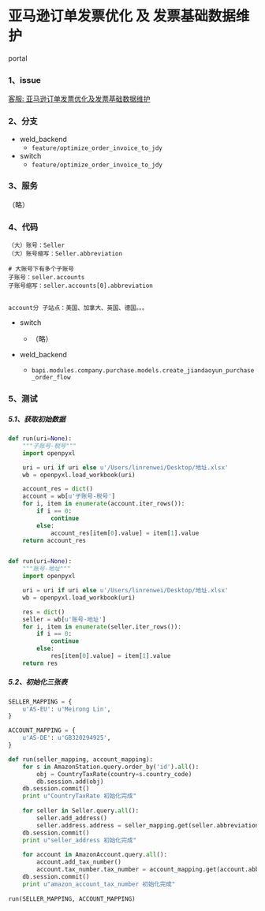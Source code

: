 # 亚马逊订单发票优化 及 发票基础数据维护

portal 

### 1、issue

[客服: 亚马逊订单发票优化及发票基础数据维护](https://dev.eastwestec.cn/issues/3451)

### 2、分支
- weld_backend
    - `feature/optimize_order_invoice_to_jdy`  
- switch
    - `feature/optimize_order_invoice_to_jdy` 
    
### 3、服务

（略）

### 4、代码
```
（大）账号：Seller
（大）账号缩写：Seller.abbreviation

# 大账号下有多个子账号
子账号：seller.accounts   
子账号缩写：seller.accounts[0].abbreviation


account分 子站点：美国、加拿大、英国、德国。。。

```

- switch
    - （略）

- weld_backend
    - `bapi.modules.company.purchase.models.create_jiandaoyun_purchase_order_flow`

### 5、测试

##### 5.1、获取初始数据
```python
def run(uri=None):
    """子账号-税号"""
    import openpyxl

    uri = uri if uri else u'/Users/linrenwei/Desktop/地址.xlsx'
    wb = openpyxl.load_workbook(uri)

    account_res = dict()
    account = wb[u'子账号-税号']
    for i, item in enumerate(account.iter_rows()):
        if i == 0:
            continue
        else:
            account_res[item[0].value] = item[1].value
    return account_res


def run(uri=None):
    """账号-地址"""
    import openpyxl

    uri = uri if uri else u'/Users/linrenwei/Desktop/地址.xlsx'
    wb = openpyxl.load_workbook(uri)

    res = dict()
    seller = wb[u'账号-地址']
    for i, item in enumerate(seller.iter_rows()):
        if i == 0:
            continue
        else:
            res[item[0].value] = item[1].value
    return res
```

##### 5.2、初始化三张表
```python
SELLER_MAPPING = {
    u'AS-EU': u'Meirong Lin',
}

ACCOUNT_MAPPING = {
    u'AS-DE': u'GB320294925',
}

def run(seller_mapping, account_mapping):
    for s in AmazonStation.query.order_by('id').all():
        obj = CountryTaxRate(country=s.country_code)
        db.session.add(obj)
    db.session.commit()
    print u"CountryTaxRate 初始化完成"
    
    for seller in Seller.query.all():
        seller.add_address()
        seller.address.address = seller_mapping.get(seller.abbreviation)
    db.session.commit()
    print u"seller_address 初始化完成"
    
    for account in AmazonAccount.query.all():
        account.add_tax_number()
        account.tax_number.tax_number = account_mapping.get(account.abbreviation)
    db.session.commit()
    print u"amazon_account_tax_number 初始化完成"
    
run(SELLER_MAPPING, ACCOUNT_MAPPING)

```